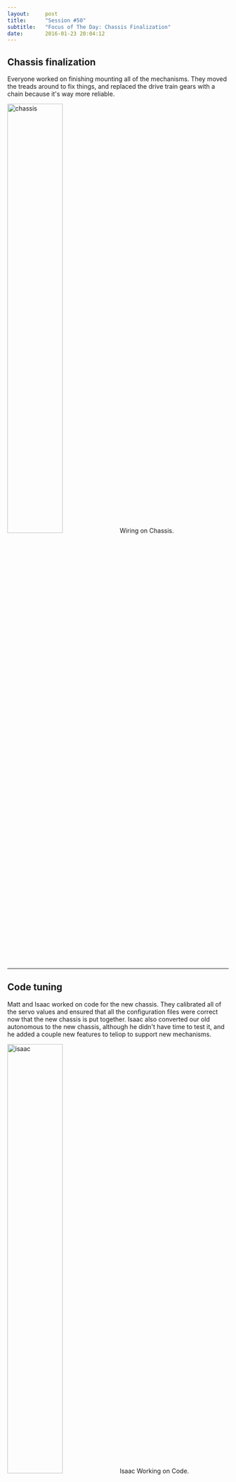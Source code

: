 ```yaml
---
layout:     post
title:      "Session #50"
subtitle:   "Focus of The Day: Chassis Finalization"
date:       2016-01-23 20:04:12
---
```


<h2>Chassis finalization</h2>

<p>Everyone worked on finishing mounting all of the mechanisms. They moved the treads around to fix things, and replaced the drive train gears with a chain because it's way more reliable.</p>

<img src="{{ site.baseurl }}/img/post50-1.jpg" alt="chassis" width="50%">
<span style="text-align: left;" class="caption text-muted">Wiring on Chassis.</span>

<hr>

<h2>Code tuning</h2>

<p>Matt and Isaac worked on code for the new chassis. They calibrated all of the servo values and ensured that all the configuration files were correct now that the new chassis is put together. Isaac also converted our old autonomous to the new chassis, although he didn't have time to test it, and he added a couple new features to teliop to support new mechanisms.</p>

<img src="{{ site.baseurl }}/img/post50-2.jpg" alt="isaac" width="50%">
<span style="text-align: left;" class="caption text-muted">Isaac Working on Code.</span>

<hr>

<h2>Electronics</h2>

<p>Wilson, Samin and Isaac finished mounting the electronics. They then did some testing and fixed some problems with the organization of the wiring, since some wires were catching on parts of the robots. They also found new spots for some of the motor controllers. At the end of practice, Peter replaced the backbrace motor, which seemed to be broken.</p>

<hr>

<h2>Battery mount</h2>

<p>Matt made a battery mount for the chassis. This allowed us to mount the battery in an out-of-the-way place on the chassis.</p>